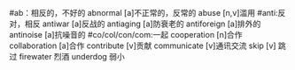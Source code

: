 #ab：相反的，不好的
	abnormal  [a]不正常的，反常的
	abuse   [n,v]滥用
#anti:反对，相反
	antiwar [a]反战的
	antiaging  [a]防衰老的
	antiforeign  [a]排外的
	antinoise   [a]抗噪音的
#co/col/con/com:一起
	cooperation  [n]合作
	collaboration  [a]合作
	contribute [v]贡献
	communicate [v]通讯交流
skip [v] 跳过
firewater 烈酒
underdog 弱小
	